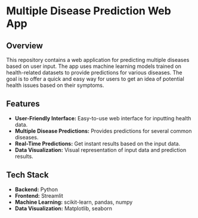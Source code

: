 # Multiple Disease Prediction Web App

## Overview

This repository contains a web application for predicting multiple diseases based on user input. The app uses machine learning models trained on health-related datasets to provide predictions for various diseases. The goal is to offer a quick and easy way for users to get an idea of potential health issues based on their symptoms.

## Features

- **User-Friendly Interface:** Easy-to-use web interface for inputting health data.
- **Multiple Disease Predictions:** Provides predictions for several common diseases.
- **Real-Time Predictions:** Get instant results based on the input data.
- **Data Visualization:** Visual representation of input data and prediction results.

## Tech Stack

- **Backend:** Python
- **Frontend:** Streamlit
- **Machine Learning:** scikit-learn, pandas, numpy
- **Data Visualization:** Matplotlib, seaborn


